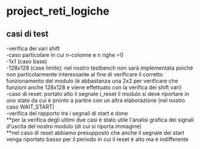 # project_reti_logiche

## casi di test
-verifica dei vari shift <br>
-caso particolare in cui n-colonne e n righe =0 <br>
-1x1 (caso base) <br>
-128x128 (case limite): nel nostro testbench non sarà implementata poichè non particolarmente interessante al fine di verificare il corretto funzionamento del modulo (è abbastanza una 2x2 per verificare che funzioni anche 128x128 e viene effettuato con la verifica dei shift vari) <br>
-caso di reset: portato alto il segnale i_reset il modulo si deve riportare in uno stato da cui è pronto a partire con un altra elaborazione (nel nostro caso WAIT_START)<br>
-verifica del rapporto tra i segnali di start e done<br>
**per la verifica degli ultimi due casi è stato utile l'analisi grafica dei signali d'uscita del nostro modulo (di cui si riporta immagine)<br>
**nel caso di reset abbiamo presupposto che anche il segnale dei start venga riportato basso per il periodo in cui il reset è alto ma è indifferente<br>
